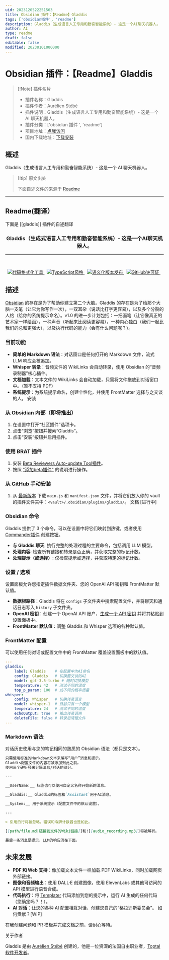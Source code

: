```yaml
---
uid: 2023120522251563
title: Obsidian 插件：【Readme】Gladdis
tags: ['obsidian插件', 'readme']
description: Gladdis（生成语言人工专用和勤奋智能系统）- 这是一个AI聊天机器人。
author: AI
type: readme
draft: false
editable: false
modified: 20230101000000
---
```


# Obsidian 插件：【Readme】Gladdis

> [!Note] 插件名片
> - 插件名称：Gladdis
> - 插件作者：Aurélien Stébé
> - 插件说明：Gladdis（生成语言人工专用和勤奋智能系统）- 这是一个 AI 聊天机器人。
> - 插件分类：['obsidian 插件 ', 'readme']
> - 项目地址：[点我访问](https://github.com/AurelienStebe/Gladdis)
> - 国内下载地址：[下载安装](https://pkmer.cn/products/plugin/pluginMarket/?gladdis)

## 概述

Gladdis（生成语言人工专用和勤奋智能系统）- 这是一个 AI 聊天机器人。

> [!tip] 原文出处
>
>下面自述文件的来源于 [Readme](https://ghproxy.net/https://raw.githubusercontent.com/AurelienStebe/Gladdis/main/README.md)

---

## Readme(翻译）

下面是 [[gladdis]] 插件的自述翻译

<h3 align="center">Gladdis（生成式语言人工专用和勤奋智能系统）- 这是一个AI聊天机器人。</h3>

<hr/><br/>

<p align="center">
    <a href="https://github.com/prettier/prettier">
        <img alt="代码格式化工具" src="https://badgen.net/badge/code%20format/prettier/ff69b4">
    </a>
    &nbsp;
    <a href="https://github.com/standard/standard">
        <img alt="TypeScript风格" src="https://badgen.net/badge/code%20style/standard/green">
    </a>
    &nbsp;
    <a href="https://github.com/semantic-release/semantic-release">
        <img alt="语义化版本发布" src="https://badgen.net/badge/%20%20%F0%9F%93%A6%F0%9F%9A%80/semantic-release/e10079">
    </a>
    &nbsp;
    <a href="https://github.com/AurelienStebe/Gladdis/blob/main/LICENSE">
        <img alt="GitHub许可证" src="https://badgen.net/github/license/AurelienStebe/Gladdis">
    </a>
    &nbsp;
</p>

## 描述

[Obsidian](https://obsidian.md) 的存在是为了帮助你建立第二个大脑。Gladdis 的存在是为了给那个大脑一支笔（让它为你写作一次），一双耳朵（说话比打字更容易），以及多个分裂的人格（给你的系统提示命名）。v1.0 的进一步计划包括：一把画笔（让它像真正的艺术家一样绘画），一种声音（听起来比阅读更容易），一种内心独白（我们一起比我们的总和更强大），以及执行代码的能力（会有什么问题呢？）。

### 当前功能

- **简单的 Markdown 语法**：对话窗口是任何打开的 Markdown 文件，流式 LLM 响应会被追加。
- **Whisper 转录**：音频文件的 WikiLinks 会自动转录，使用 Obsidian 的“音频录制器”核心插件。
- **文档加载**：文本文件的 WikiLinks 会自动加载，只需将文件拖放到对话窗口中。（暂不支持 PDF）
- **系统提示**：为系统提示命名，创建个性化，并使用 FrontMatter 选择与之交谈的人。
安装

### 从 Obsidian 内部（即将推出）

1. 在设置中打开“社区插件”选项卡。
2. 点击“浏览”按钮并搜索“Gladdis”。
3. 点击“安装”按钮并启用插件。

### 使用 BRAT 插件

1. 安装 [Beta Reviewers Auto-update Tool插件](https://github.com/TfTHacker/obsidian42-brat)。
2. 按照 ["添加beta插件"](https://tfthacker.com/Obsidian+Plugins+by+TfTHacker/BRAT+-+Beta+Reviewer's+Auto-update+Tool/Quick+guide+for+using+BRAT#Adding+a+beta+plugin) 的说明进行操作。

### 从 GitHub 手动安装

1. 从 [最新版本](https://github.com/AurelienStebe/Gladdis/releases) 下载 `main.js` 和 `manifest.json` 文件，并将它们放入你的 vault 的插件文件夹中：`<vault>/.obsidian/plugins/gladdis/`。
文档 [进行中]

### Obsidian 命令

Gladdis 提供了 3 个命令，可以在设置中将它们映射到热键，或者使用 [Commander插件](https://github.com/phibr0/obsidian-commander) 创建按钮。

- **与 Gladdis 聊天**: 执行完整的处理过程的主要命令，包括调用 LLM 模型。
- **处理内容**: 检查所有链接和转录是否正确，并获取完整的标记计数。
- **处理提示（或选择）**: 仅检查提示或选择，并获取特定的标记计数。

### 设置 / 选项

设置面板允许您指定插件数据文件夹、您的 OpenAI API 密钥和 FrontMatter 默认值。

- **数据根路径**：Gladdis 将在 `configs` 子文件夹中搜索配置文件，并将聊天和通话日志写入 `history` 子文件夹。
- **OpenAI 密钥**：创建一个 OpenAI API 账户，[生成一个 API 密钥](https://platform.openai.com/account/api-keys) 并将其粘贴到设置面板中。
- **FrontMatter 默认值**：调整 Gladdis 和 Whisper 选项的各种默认值。

### FrontMatter 配置

可以使用任何对话或配置文件中的 FrontMatter 覆盖设置面板中的默认值。

```yaml
---
gladdis:
    label: Gladdis    # 在配置中为AI命名
    config: Gladdis   # 切换要交谈的AI
    model: gpt-3.5-turbo # 随时切换模型
    temperature: 42   # 测试不同的温度
    top_p_param: 100  # 或不同的概率质量
whisper:
    config: Whisper   # 切换转录语言
    model: whisper-1  # 目前只有一个模型
    temperature: 24   # 测试不同的温度
    echoOutput: true  # 输出转录调用
    deleteFile: false # 转录后清理文件
---
```

### Markdown 语法

对话历史使用与您的笔记相同的熟悉的 Obsidian 语法（都只是文本）。

```md
只需使用标准的Markdown文本来编写“用户”消息和提示。
Gladdis配置文件的内容将被添加到此之前。
使用三个破折号来分隔消息/对话的部分。

---

__UserName:__ 标签也可以使用自定义名称开始新的消息。

__Gladdis:__ Gladdis的标签和`Assistant`用于AI消息。

__System:__ 用于系统提示（配置文件中的默认设置）。

---

> 引用的行将被忽略，错误和令牌计数器也是如此。

[[path/file.md|链接到文件的Wiki链接]]和![[audio_recording.mp3]]将被解析。

最后一条消息是提示，LLM的响应流在下面。
```

## 未来发展

- **PDF 和 Web 支持**：像加载文本文件一样加载 PDF WikiLinks，同时加载网页外部链接。
- **图像和音频输出**：使用 DALL·E 创建图像，使用 ElevenLabs 或其他可访问的 API 模型进行语音合成。
- **代码执行**：将 [Templater](https://github.com/SilentVoid13/Templater) 代码添加到您的提示中，运行 AI 生成的任何代码（您确定吗？！）。
- **AI 对话**：让您的各种 AI 配置相互对话，创建您自己的“格拉迪斯委员会”。
如何贡献？[WIP]

在我创建问题和 PR 模板并完成文档之前，请耐心等待。

关于作者

Gladdis 是由 [Aurélien Stébé](https://github.com/AurelienStebe) 创建的，他是一位资深的法国自由职业者，[Toptal软件开发者](https://www.toptal.com/resume/aurelien-stebe)。
